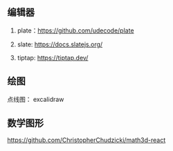 
## 编辑器
1. plate：https://github.com/udecode/plate
2. slate: https://docs.slatejs.org/

3. tiptap: https://tiptap.dev/


## 绘图
点线图： excalidraw

## 数学图形
https://github.com/ChristopherChudzicki/math3d-react

